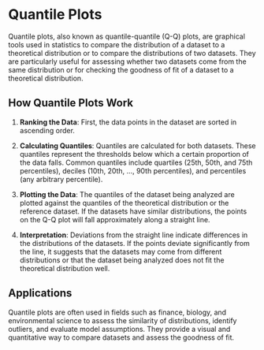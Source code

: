 # Quantile Plots

Quantile plots, also known as quantile-quantile (Q-Q) plots, are graphical tools used in statistics to compare the distribution of a dataset to a theoretical distribution or to compare the distributions of two datasets. They are particularly useful for assessing whether two datasets come from the same distribution or for checking the goodness of fit of a dataset to a theoretical distribution.

## How Quantile Plots Work

1. **Ranking the Data**: First, the data points in the dataset are sorted in ascending order.

2. **Calculating Quantiles**: Quantiles are calculated for both datasets. These quantiles represent the thresholds below which a certain proportion of the data falls. Common quantiles include quartiles (25th, 50th, and 75th percentiles), deciles (10th, 20th, ..., 90th percentiles), and percentiles (any arbitrary percentile).

3. **Plotting the Data**: The quantiles of the dataset being analyzed are plotted against the quantiles of the theoretical distribution or the reference dataset. If the datasets have similar distributions, the points on the Q-Q plot will fall approximately along a straight line.

4. **Interpretation**: Deviations from the straight line indicate differences in the distributions of the datasets. If the points deviate significantly from the line, it suggests that the datasets may come from different distributions or that the dataset being analyzed does not fit the theoretical distribution well.

## Applications

Quantile plots are often used in fields such as finance, biology, and environmental science to assess the similarity of distributions, identify outliers, and evaluate model assumptions. They provide a visual and quantitative way to compare datasets and assess the goodness of fit.
